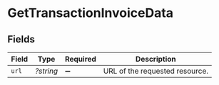 # GetTransactionInvoiceData


## Fields

| Field                          | Type                           | Required                       | Description                    |
| ------------------------------ | ------------------------------ | ------------------------------ | ------------------------------ |
| `url`                          | *?string*                      | :heavy_minus_sign:             | URL of the requested resource. |